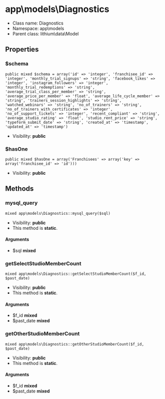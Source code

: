 app\models\Diagnostics
===============






* Class name: Diagnostics
* Namespace: app\models
* Parent class: lithium\data\Model





Properties
----------


### $schema

    public mixed $schema = array('id' => 'integer', 'franchisee_id' => 'integer', 'monthly_trial_signups' => 'string', 'facebook_likes' => 'integer', 'instagram_followers' => 'integer', 'monthly_trial_redemptions' => 'string', 'average_trial_class_per_member' => 'string', 'average_price_per_member' => 'float', 'average_life_cycle_member' => 'string', 'trainers_session_highlights' => 'string', 'watched_webinars' => 'string', 'no_of_trainers' => 'string', 'no_of_trainers_with_certificates' => 'integer', 'no_of_support_tickets' => 'integer', 'recent_compliant' => 'string', 'average_studio_rating' => 'float', 'studio_rent_price' => 'string', 'typeform_submit_date' => 'string', 'created_at' => 'timestamp', 'updated_at' => 'timestamp')





* Visibility: **public**


### $hasOne

    public mixed $hasOne = array('Franchisees' => array('key' => array('franchisee_id' => 'id')))





* Visibility: **public**


Methods
-------


### mysql_query

    mixed app\models\Diagnostics::mysql_query($sql)





* Visibility: **public**
* This method is **static**.


#### Arguments
* $sql **mixed**



### getSelectStudioMemberCount

    mixed app\models\Diagnostics::getSelectStudioMemberCount($f_id, $past_date)





* Visibility: **public**
* This method is **static**.


#### Arguments
* $f_id **mixed**
* $past_date **mixed**



### getOtherStudioMemberCount

    mixed app\models\Diagnostics::getOtherStudioMemberCount($f_id, $past_date)





* Visibility: **public**
* This method is **static**.


#### Arguments
* $f_id **mixed**
* $past_date **mixed**


